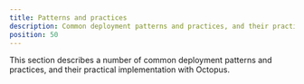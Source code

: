 ```yaml
---
title: Patterns and practices
description: Common deployment patterns and practices, and their practical implementation with Octopus.
position: 50
---
```


This section describes a number of common deployment patterns and practices, and their practical implementation with Octopus.
